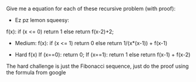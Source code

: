 Give me a equation for each of these recursive problem (with proof):

* Ez pz lemon squeesy:

f(x):
if (x <= 0) return 1
else return f(x-2)+2;

* Medium:
f(x):
if (x <= 1) return 0
else return 1/(x*(x-1)) + f(x-1)

* Hard
f(x)
If (x==0): return 0;
If (x==1): return 1
else return f(x-1) + f(x-2)

The hard challenge is just the Fibonacci sequence, just do the proof using the formula from google
